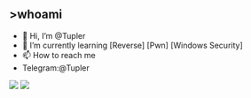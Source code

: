 ## >whoami
- 👋 Hi, I’m @Tupler
- 🌱 I’m currently learning [Reverse] [Pwn] [Windows Security]
- 📫 How to reach me 
- Telegram:@Tupler

<img src="https://github-readme-streak-stats.herokuapp.com/?user=Tupler&theme=light" />
<img src="https://github-readme-stats.vercel.app/api?username=Tupler&show_icons=true&hide_border=false&count_private=false&include_all_commits=true" />
<!---
Tupler/Tupler is a ✨ special ✨ repository because its `README.md` (this file) appears on your GitHub profile.
You can click the Preview link to take a look at your changes.
--->
